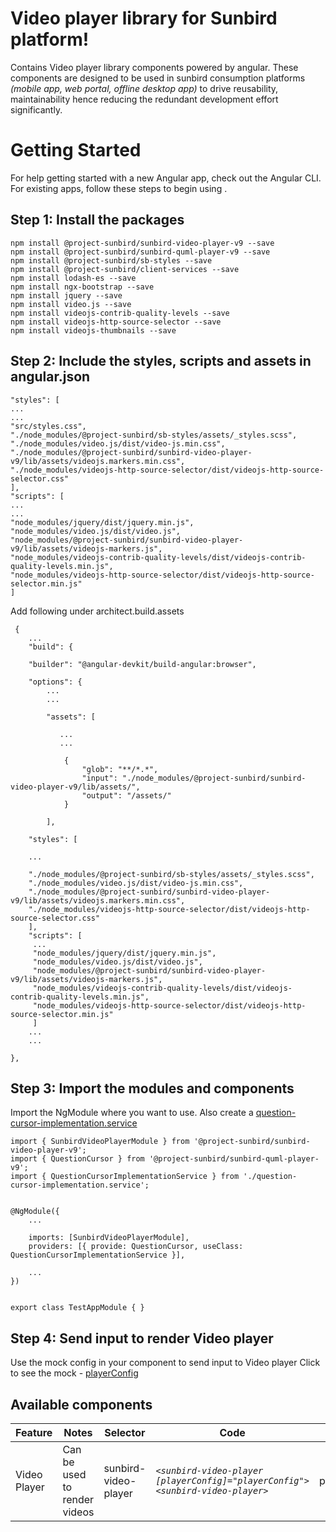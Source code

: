 # Video player library for Sunbird platform!
Contains Video player library components powered by angular. These components are designed to be used in sunbird consumption platforms *(mobile app, web portal, offline desktop app)* to drive reusability, maintainability hence reducing the redundant development effort significantly.

# Getting Started
For help getting started with a new Angular app, check out the Angular CLI.
For existing apps, follow these steps to begin using .

## Step 1: Install the packages

    npm install @project-sunbird/sunbird-video-player-v9 --save
    npm install @project-sunbird/sunbird-quml-player-v9 --save
    npm install @project-sunbird/sb-styles --save
    npm install @project-sunbird/client-services --save
    npm install lodash-es --save
    npm install ngx-bootstrap --save
    npm install jquery --save
    npm install video.js --save
    npm install videojs-contrib-quality-levels --save
    npm install videojs-http-source-selector --save
    npm install videojs-thumbnails --save

## Step 2: Include the styles, scripts and assets in angular.json
    "styles": [
    ...
    ...
    "src/styles.css",
    "./node_modules/@project-sunbird/sb-styles/assets/_styles.scss",
    "./node_modules/video.js/dist/video-js.min.css",
    "./node_modules/@project-sunbird/sunbird-video-player-v9/lib/assets/videojs.markers.min.css",
    "./node_modules/videojs-http-source-selector/dist/videojs-http-source-selector.css"
    ],
    "scripts": [
    ...
    ...
    "node_modules/jquery/dist/jquery.min.js",
    "node_modules/video.js/dist/video.js",
    "node_modules/@project-sunbird/sunbird-video-player-v9/lib/assets/videojs-markers.js",
    "node_modules/videojs-contrib-quality-levels/dist/videojs-contrib-quality-levels.min.js",
    "node_modules/videojs-http-source-selector/dist/videojs-http-source-selector.min.js"
    ]

  Add following under architect.build.assets

     {
	    ...
	    "build": {
	    
	    "builder": "@angular-devkit/build-angular:browser",
	    
	    "options": {
		    ...
		    ...
    
		    "assets": [
		    
			   ...
			   ...
			    
			    {
				    "glob": "**/*.*",
				    "input": "./node_modules/@project-sunbird/sunbird-video-player-v9/lib/assets/",
				    "output": "/assets/"
			    }
		    
		    ],
    
	    "styles": [
	    
	    ...
	    
	    "./node_modules/@project-sunbird/sb-styles/assets/_styles.scss",
	    "./node_modules/video.js/dist/video-js.min.css",
        "./node_modules/@project-sunbird/sunbird-video-player-v9/lib/assets/videojs.markers.min.css",
        "./node_modules/videojs-http-source-selector/dist/videojs-http-source-selector.css"
	    ],
	    "scripts": [
         ...
         "node_modules/jquery/dist/jquery.min.js",
         "node_modules/video.js/dist/video.js",
         "node_modules/@project-sunbird/sunbird-video-player-v9/lib/assets/videojs-markers.js",
         "node_modules/videojs-contrib-quality-levels/dist/videojs-contrib-quality-levels.min.js",
         "node_modules/videojs-http-source-selector/dist/videojs-http-source-selector.min.js"
         ]
	    ...
	    ...
    
    },

  

## Step 3: Import the modules and components
Import the NgModule where you want to use. Also create a [question-cursor-implementation.service](src/app/question-cursor-implementation.service.ts)
       
    import { SunbirdVideoPlayerModule } from '@project-sunbird/sunbird-video-player-v9';
    import { QuestionCursor } from '@project-sunbird/sunbird-quml-player-v9';
    import { QuestionCursorImplementationService } from './question-cursor-implementation.service';

    
    @NgModule({
	    ...
	    
	    imports: [SunbirdVideoPlayerModule],
	    providers: [{ provide: QuestionCursor, useClass: QuestionCursorImplementationService }],
	    
	    ...
    })

  
    export class TestAppModule { }

## Step 4: Send input to render Video player

Use the mock config in your component to send input to Video player
Click to see the mock - [playerConfig](src/app/data.ts)

## Available components
|Feature| Notes| Selector|Code|Input|Output
|--|--|--|------------------------------------------------------------------------------------------|---|--|
| Video Player | Can be used to render videos | sunbird-video-player| *`<sunbird-video-player [playerConfig]="playerConfig"><sunbird-video-player>`*|playerConfig|playerEvent, telemetryEvent|